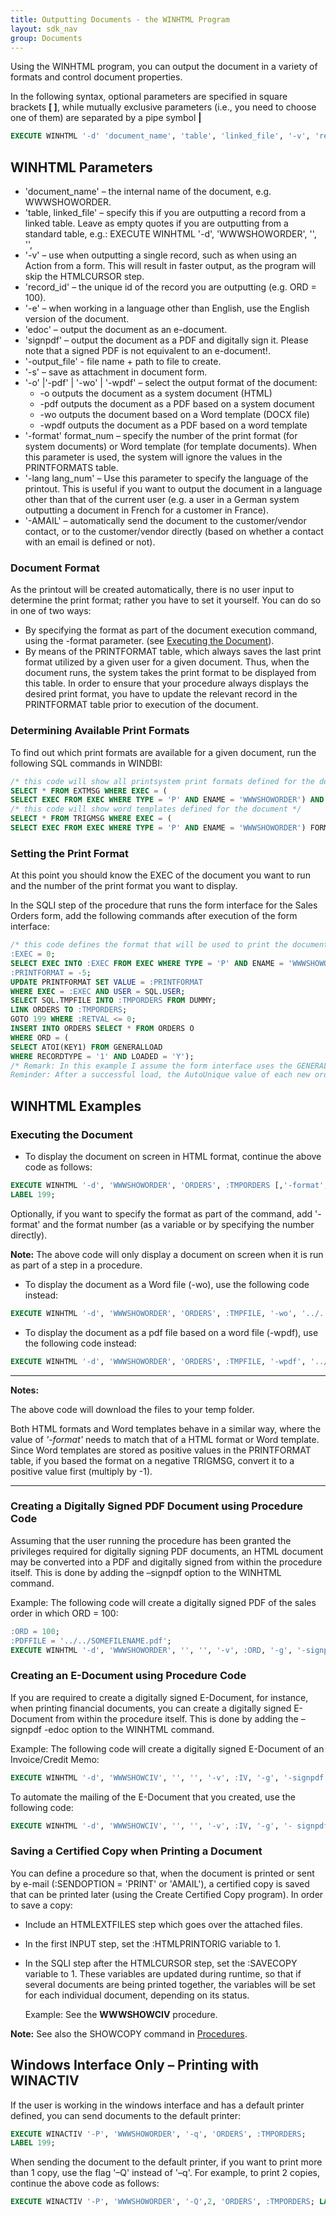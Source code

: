 ```yaml
---
title: Outputting Documents - the WINHTML Program
layout: sdk_nav
group: Documents
---
```


Using the WINHTML program, you can output the document in a variety of formats and control document properties. 

In the following syntax, optional parameters are specified in square brackets **[ ]**, while mutually exclusive parameters (i.e., you need to choose one of them) are separated by a pipe symbol **|**
```sql
EXECUTE WINHTML '-d' 'document_name', 'table', 'linked_file', '-v', 'record_id', ['-g',] ['-s',] ['-e',] ['-edoc' | '-signpdf',] [''output_file',] ['-o' |'-pdf' | '-wo' | '-wpdf',] ['-format' format_num,] ['-lang lang_num'] ['-AMAIL']
```
## WINHTML Parameters
- 'document_name' – the internal name of the document, e.g. WWWSHOWORDER.
- 'table, linked_file' – specify this if you are outputting a record from a linked table. Leave as empty quotes if you are outputting from a standard table, e.g.:
EXECUTE WINHTML '-d', 'WWWSHOWORDER', '', '',
- '-v' – use when outputting a single record, such as when using an Action from a form. This will result in faster output, as the program will skip the HTMLCURSOR step. 
- 'record_id' – the unique id of the record you are outputting (e.g. ORD = 100).
- '-e' – when working in a language other than English, use the English version of the document.
- 'edoc' – output the document as an e-document.
- 'signpdf' – output the document as a PDF and digitally sign it. Please note that a signed PDF is not equivalent to an e-document!.
- '-output_file' - file name + path to file to create.
- '-s' – save as attachment in document form.
- '-o' \|'-pdf' \| '-wo' \| '-wpdf' – select the output format of the document:
  - -o outputs the document as a system document (HTML)
  - -pdf outputs the document as a PDF based on a system document
  - -wo outputs the document based on a Word template (DOCX file)
  - -wpdf outputs the document as a PDF based on a word template
- '-format' format_num – specify the number of the print format (for system documents) or Word template (for template documents). When this parameter is used, the system will ignore the values in the PRINTFORMATS table.
- '-lang lang_num' – Use this parameter to specify the language of the printout. This is useful if you want to output the document in a language other than that of the current user (e.g. a user in a German system outputting a document in French for a customer in France).
- '-AMAIL' – automatically send the document to the customer/vendor contact, or to the customer/vendor directly (based on whether a contact with an email is defined or not).

### Document Format

As the printout will be created automatically, there is no user input to determine the print format; rather you have to set it yourself. 
You can do so in one of two ways:
- 	By specifying the format as part of the document execution command, using the -format parameter. (see [Executing the Document](#executing-the-document)).
- 	By means of the PRINTFORMAT table, which always saves the last print format utilized by a given user for a given document. Thus, when the document runs, the system takes the print format to be displayed from this table. In order to ensure that your procedure always displays the desired print format, you have to update the relevant record in the PRINTFORMAT table prior to execution of the document. 

### Determining Available Print Formats
To find out which print formats are available for a given document, run the following SQL commands in WINDBI:
```sql
/* this code will show all printsystem print formats defined for the document */
SELECT * FROM EXTMSG WHERE EXEC = (
SELECT EXEC FROM EXEC WHERE TYPE = 'P' AND ENAME = 'WWWSHOWORDER') AND NUM < 0 FORMAT;
/* this code will show word templates defined for the document */
SELECT * FROM TRIGMSG WHERE EXEC = (
SELECT EXEC FROM EXEC WHERE TYPE = 'P' AND ENAME = 'WWWSHOWORDER') FORMAT;
```

### Setting the Print Format
At this point you should know the EXEC of the document you want to run and the number of the print format you want to display. 

 In the SQLI step of the procedure that runs the form interface for the Sales Orders form, add the following commands after execution of the form interface:

```sql
/* this code defines the format that will be used to print the document; in the current example, it is assumed that we want to use print format -5 */
:EXEC = 0;
SELECT EXEC INTO :EXEC FROM EXEC WHERE TYPE = 'P' AND ENAME = 'WWWSHOWORDER';
:PRINTFORMAT = -5;
UPDATE PRINTFORMAT SET VALUE = :PRINTFORMAT
WHERE EXEC = :EXEC AND USER = SQL.USER;
SELECT SQL.TMPFILE INTO :TMPORDERS FROM DUMMY;
LINK ORDERS TO :TMPORDERS;
GOTO 199 WHERE :RETVAL <= 0;
INSERT INTO ORDERS SELECT * FROM ORDERS O 
WHERE ORD = (
SELECT ATOI(KEY1) FROM GENERALLOAD 
WHERE RECORDTYPE = '1' AND LOADED = 'Y');
/* Remark: In this example I assume the form interface uses the GENERALLOAD table and that RECORDTYPE = '1' is the RECORDTYPE used for the ORDERS form. 
Reminder: After a successful load, the AutoUnique value of each new order is saved in the KEY1 column of the load table */
```

## WINHTML Examples

### Executing the Document
- 	To display the document on screen in HTML format, continue the above code as follows:
```sql
EXECUTE WINHTML '-d', 'WWWSHOWORDER', 'ORDERS', :TMPORDERS [,'-format',:PRINTFORMAT]; 
LABEL 199;
```

Optionally, if you want to specify the format as part of the command, add '-format' and the format number (as a variable or by specifying the number directly).

**Note:** The above code will only display a document on screen when it is run as part of a step in a procedure.
- 	To display the document as a Word file (-wo), use the following code instead:

```sql
EXECUTE WINHTML '-d', 'WWWSHOWORDER', 'ORDERS', :TMPFILE, '-wo', '../../TEMP/O.docx';
```
- 	To display the document as a pdf file based on a word file (-wpdf), use the following code instead:
```sql
EXECUTE WINHTML '-d', 'WWWSHOWORDER', 'ORDERS', :TMPFILE, '-wpdf', '../../TEMP/O.pdf'; 
```

------------------
**Notes:**

The above code will download the files to your temp folder. 

Both HTML formats and Word templates behave in a similar way, where the value of *'-format'* needs to match that of a HTML format or Word template. Since Word templates are stored as positive values in the PRINTFORMAT table, if you based the format on a negative TRIGMSG, convert it to a positive value first (multiply by -1). 

----

### Creating a Digitally Signed PDF Document using Procedure Code
Assuming that the user running the procedure has been granted the privileges required for digitally signing PDF documents, an HTML document may be converted into a PDF and digitally signed from within the procedure itself. This is done by adding the –signpdf option to the WINHTML command.

Example: The following code will create a digitally signed PDF of the sales order in which ORD = 100:
```sql
:ORD = 100;
:PDFFILE = '../../SOMEFILENAME.pdf';
EXECUTE WINHTML '-d', 'WWWSHOWORDER', '', '', '-v', :ORD, '-g', '-signpdf', '-pdf', :FILE1, '-s';
```

### Creating an E-Document using Procedure Code 
If you are required to create a digitally signed E-Document, for instance, when printing financial documents, you can create a digitally signed E-Document from within the procedure itself. This is done by adding the –signpdf -edoc option to the WINHTML command.

Example: The following code will create a digitally signed E-Document of an Invoice/Credit Memo:
```sql
EXECUTE WINHTML '-d', 'WWWSHOWCIV', '', '', '-v', :IV, '-g', '-signpdf' '-edoc', :FILE2, '-s'; 
```

To automate the mailing of the E-Document that you created, use the following code:
```sql
EXECUTE WINHTML '-d', 'WWWSHOWCIV', '', '', '-v', :IV, '-g', '- signpdf' '-edoc', '-AMAIL', '-s'; 
```
### Saving a Certified Copy when Printing a Document
You can define a procedure so that, when the document is printed or sent by e-mail (:SENDOPTION = 'PRINT' or 'AMAIL'), a certified copy is saved that can be printed later (using the Create Certified Copy program). 
In order to save a copy:
- 	Include an HTMLEXTFILES step which goes over the attached files.
- 	In the first INPUT step, set the :HTMLPRINTORIG variable to 1.
- 	In the SQLI step after the HTMLCURSOR step, set the :SAVECOPY variable to 1.
These variables are updated during runtime, so that if several documents are being printed together, the variables will be set for each individual document, depending on its status.

    Example: See the **WWWSHOWCIV** procedure.

**Note:** See also the SHOWCOPY command in [Procedures](Procedures).

## Windows Interface Only – Printing with WINACTIV
If the user is working in the windows interface and has a default printer defined, you can send documents to the default printer:
```sql
EXECUTE WINACTIV '-P', 'WWWSHOWORDER', '-q', 'ORDERS', :TMPORDERS;
LABEL 199;
```
When sending the document to the default printer, if you want to print more than 1 copy, use the flag '–Q' instead of '–q'. For example, to print 2 copies, continue the above code as follows:
```sql
EXECUTE WINACTIV '-P', 'WWWSHOWORDER', '-Q',2, 'ORDERS', :TMPORDERS; LABEL 199;
```
